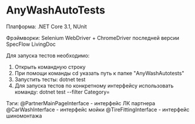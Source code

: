 # AnyWashAutoTests

Платформа: .NET Core 3.1, NUnit

Фрэймворки:
Selenium WebDriver + ChromeDriver последней версии
SpecFlow
LivingDoc


Для запуска тестов необходимо:
1. Открыть командную строку
2. При помощи команды cd указать путь к папке "AnyWashAutotests"
3. Запустить тесты: dotnet test
4. Для запуска тестов по конкретному интерфейсу использовать команду: dotnet test --filter Category=<tag>

Тэги:
@PartnerMainPageInterface - интерфейс ЛК партнера
@CarWashInterface - интерфейс мойки
@TireFittingInterface - интерфейс шиномонтажа
